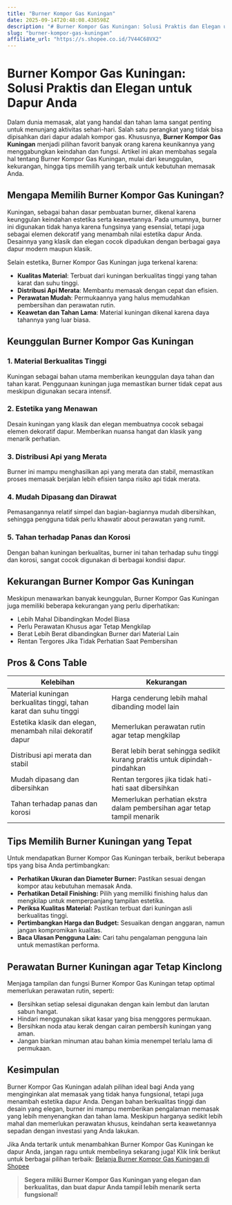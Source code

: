 ```yaml
---
title: "Burner Kompor Gas Kuningan"
date: 2025-09-14T20:48:08.438598Z
description: "# Burner Kompor Gas Kuningan: Solusi Praktis dan Elegan untuk Dapur Anda..."
slug: "burner-kompor-gas-kuningan"
affiliate_url: "https://s.shopee.co.id/7V44C68VX2"
---
```

# Burner Kompor Gas Kuningan: Solusi Praktis dan Elegan untuk Dapur Anda

Dalam dunia memasak, alat yang handal dan tahan lama sangat penting untuk menunjang aktivitas sehari-hari. Salah satu perangkat yang tidak bisa dipisahkan dari dapur adalah kompor gas. Khususnya, **Burner Kompor Gas Kuningan** menjadi pilihan favorit banyak orang karena keunikannya yang menggabungkan keindahan dan fungsi. Artikel ini akan membahas segala hal tentang Burner Kompor Gas Kuningan, mulai dari keunggulan, kekurangan, hingga tips memilih yang terbaik untuk kebutuhan memasak Anda.

## Mengapa Memilih Burner Kompor Gas Kuningan?

Kuningan, sebagai bahan dasar pembuatan burner, dikenal karena keunggulan keindahan estetika serta keawetannya. Pada umumnya, burner ini digunakan tidak hanya karena fungsinya yang esensial, tetapi juga sebagai elemen dekoratif yang menambah nilai estetika dapur Anda. Desainnya yang klasik dan elegan cocok dipadukan dengan berbagai gaya dapur modern maupun klasik.

Selain estetika, Burner Kompor Gas Kuningan juga terkenal karena:

- **Kualitas Material**: Terbuat dari kuningan berkualitas tinggi yang tahan karat dan suhu tinggi.
- **Distribusi Api Merata**: Membantu memasak dengan cepat dan efisien.
- **Perawatan Mudah**: Permukaannya yang halus memudahkan pembersihan dan perawatan rutin.
- **Keawetan dan Tahan Lama**: Material kuningan dikenal karena daya tahannya yang luar biasa.

## Keunggulan Burner Kompor Gas Kuningan

### 1. Material Berkualitas Tinggi 

Kuningan sebagai bahan utama memberikan keunggulan daya tahan dan tahan karat. Penggunaan kuningan juga memastikan burner tidak cepat aus meskipun digunakan secara intensif.

### 2. Estetika yang Menawan

Desain kuningan yang klasik dan elegan membuatnya cocok sebagai elemen dekoratif dapur. Memberikan nuansa hangat dan klasik yang menarik perhatian.

### 3. Distribusi Api yang Merata

Burner ini mampu menghasilkan api yang merata dan stabil, memastikan proses memasak berjalan lebih efisien tanpa risiko api tidak merata.

### 4. Mudah Dipasang dan Dirawat

Pemasangannya relatif simpel dan bagian-bagiannya mudah dibersihkan, sehingga pengguna tidak perlu khawatir about perawatan yang rumit.

### 5. Tahan terhadap Panas dan Korosi

Dengan bahan kuningan berkualitas, burner ini tahan terhadap suhu tinggi dan korosi, sangat cocok digunakan di berbagai kondisi dapur.

## Kekurangan Burner Kompor Gas Kuningan

Meskipun menawarkan banyak keunggulan, Burner Kompor Gas Kuningan juga memiliki beberapa kekurangan yang perlu diperhatikan:

- Lebih Mahal Dibandingkan Model Biasa
- Perlu Perawatan Khusus agar Tetap Mengkilap
- Berat Lebih Berat dibandingkan Burner dari Material Lain
- Rentan Tergores Jika Tidak Perhatian Saat Pembersihan

## Pros & Cons Table

| Kelebihan | Kekurangan |
|------------|--------------|
| Material kuningan berkualitas tinggi, tahan karat dan suhu tinggi | Harga cenderung lebih mahal dibanding model lain |
| Estetika klasik dan elegan, menambah nilai dekoratif dapur | Memerlukan perawatan rutin agar tetap mengkilap |
| Distribusi api merata dan stabil | Berat lebih berat sehingga sedikit kurang praktis untuk dipindah-pindahkan |
| Mudah dipasang dan dibersihkan | Rentan tergores jika tidak hati-hati saat dibersihkan |
| Tahan terhadap panas dan korosi | Memerlukan perhatian ekstra dalam pembersihan agar tetap tampil menarik |

## Tips Memilih Burner Kuningan yang Tepat

Untuk mendapatkan Burner Kompor Gas Kuningan terbaik, berikut beberapa tips yang bisa Anda pertimbangkan:

- **Perhatikan Ukuran dan Diameter Burner:** Pastikan sesuai dengan kompor atau kebutuhan memasak Anda.
- **Perhatikan Detail Finishing:** Pilih yang memiliki finishing halus dan mengkilap untuk memperpanjang tampilan estetika.
- **Periksa Kualitas Material:** Pastikan terbuat dari kuningan asli berkualitas tinggi.
- **Pertimbangkan Harga dan Budget:** Sesuaikan dengan anggaran, namun jangan kompromikan kualitas.
- **Baca Ulasan Pengguna Lain:** Cari tahu pengalaman pengguna lain untuk memastikan performa.

## Perawatan Burner Kuningan agar Tetap Kinclong

Menjaga tampilan dan fungsi Burner Kompor Gas Kuningan tetap optimal memerlukan perawatan rutin, seperti:

- Bersihkan setiap selesai digunakan dengan kain lembut dan larutan sabun hangat.
- Hindari menggunakan sikat kasar yang bisa menggores permukaan.
- Bersihkan noda atau kerak dengan cairan pembersih kuningan yang aman.
- Jangan biarkan minuman atau bahan kimia menempel terlalu lama di permukaan.

## Kesimpulan

Burner Kompor Gas Kuningan adalah pilihan ideal bagi Anda yang menginginkan alat memasak yang tidak hanya fungsional, tetapi juga menambah estetika dapur Anda. Dengan bahan berkualitas tinggi dan desain yang elegan, burner ini mampu memberikan pengalaman memasak yang lebih menyenangkan dan tahan lama. Meskipun harganya sedikit lebih mahal dan memerlukan perawatan khusus, keindahan serta keawetannya sepadan dengan investasi yang Anda lakukan.

Jika Anda tertarik untuk menambahkan Burner Kompor Gas Kuningan ke dapur Anda, jangan ragu untuk membelinya sekarang juga! Klik link berikut untuk berbagai pilihan terbaik: [Belanja Burner Kompor Gas Kuningan di Shopee](https://s.shopee.co.id/7V44C68VX2)

> **Segera miliki Burner Kompor Gas Kuningan yang elegan dan berkualitas, dan buat dapur Anda tampil lebih menarik serta fungsional!**